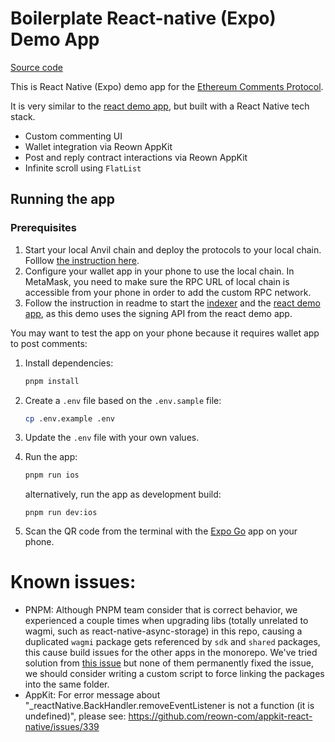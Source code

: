 # Boilerplate React-native (Expo) Demo App

[Source code](https://github.com/ecp-eth/comments-monorepo/tree/main/examples/demo-rn-expo)

This is React Native (Expo) demo app for the [Ethereum Comments Protocol](https://docs.ethcomments.xyz).

It is very similar to the [react demo app](https://github.com/ecp-eth/comments-monorepo/tree/main/apps/demo), but built with a React Native tech stack.

- Custom commenting UI
- Wallet integration via Reown AppKit
- Post and reply contract interactions via Reown AppKit
- Infinite scroll using `FlatList`

## Running the app

### Prerequisites

1. Start your local Anvil chain and deploy the protocols to your local chain. Folllow [the instruction here](https://docs.ethcomments.xyz/test-with-anvil).
2. Configure your wallet app in your phone to use the local chain. In MetaMask, you need to make sure the RPC URL of local chain is accessible from your phone in order to add the custom RPC network.
3. Follow the instruction in readme to start the [indexer](https://github.com/ecp-eth/comments-monorepo/tree/main/apps/indexer) and the [react demo app](https://github.com/ecp-eth/comments-monorepo/tree/main/apps/demo), as this demo uses the signing API from the react demo app.

You may want to test the app on your phone because it requires wallet app to post comments:

1. Install dependencies:

   ```bash
   pnpm install
   ```

2. Create a `.env` file based on the `.env.sample` file:

   ```bash
   cp .env.example .env
   ```

3. Update the `.env` file with your own values.

4. Run the app:

   ```bash
   pnpm run ios
   ```

   alternatively, run the app as development build:

   ```
   pnpm run dev:ios
   ```

5. Scan the QR code from the terminal with the [Expo Go](https://expo.dev/go) app on your phone.

# Known issues:

- PNPM: Although PNPM team consider that is correct behavior, we experienced a couple times when upgrading libs (totally unrelated to wagmi, such as react-native-async-storage) in this repo, causing a duplicated `wagmi` package gets referenced by `sdk` and `shared` packages, this cause build issues for the other apps in the monorepo. We've tried solution from [this issue](https://github.com/pnpm/pnpm/issues/5585) but none of them permanently fixed the issue, we should consider writing a custom script to force linking the packages into the same folder.
- AppKit: For error message about "\_reactNative.BackHandler.removeEventListener is not a function (it is undefined)", please see: https://github.com/reown-com/appkit-react-native/issues/339
